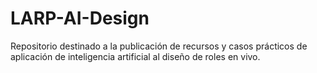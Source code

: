# LARP-AI-Design
Repositorio destinado a la publicación de recursos y casos prácticos de aplicación de inteligencia artificial al diseño de roles en vivo.
